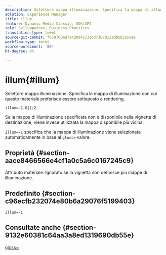```yaml
---
description: Selettore mappa illuminazione. Specifica la mappa di illuminazione con cui questo materiale preferisce essere sottoposto a rendering.
solution: Experience Manager
title: illum
feature: Dynamic Media Classic, SDK/API
role: Sviluppatore, Business Practices
translation-type: tm+mt
source-git-commit: f6c97606d7a4209427316d7367013ad9585a5cae
workflow-type: tm+mt
source-wordcount: '86'
ht-degree: 4%

---
```



# illum{#illum}

Selettore mappa illuminazione. Specifica la mappa di illuminazione con cui questo materiale preferisce essere sottoposto a rendering.

`illum=-1|0|1|2`

Se la mappa di illuminazione specificata non è disponibile nella vignetta di destinazione, viene invece utilizzata la mappa disponibile più vicina.

`illum=-1` specifica che la mappa di illuminazione viene selezionata automaticamente in base al  `gloss=` valore.

## Proprietà {#section-aace8466566e4cf1a0c5a6c0167245c9}

Attributo materiale. Ignorato se la vignetta non definisce più mappe di illuminazione.

## Predefinito {#section-c96ecfb232074e80b6a29076f5199403}

`illum=-1`

## Consultate anche {#section-9132e60381c64aa3a8ed1319690db55e}

[gloss=](../../../../../ir-api/http-protocol/image-rendering-api-ref/c-ir-http-protocol-ref/c-ir-http-protocol-command-reference/r-ir-http-gloss.md#reference-325aef2ee51e4e1584a06047427340ca)
